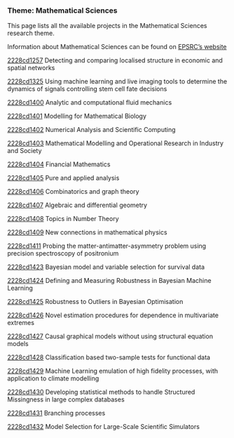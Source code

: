 ### Theme: Mathematical Sciences

This page lists all the available projects in the Mathematical Sciences research theme.

Information about Mathematical Sciences can be found on [EPSRC’s website](https://www.ukri.org/what-we-offer/browse-our-areas-of-investment-and-support/mathematical-sciences-theme/)

[2228cd1257](../projects/2228cd1257.md) Detecting and comparing localised structure in economic and spatial networks

[2228cd1325](../projects/2228cd1325.md) Using machine learning and live imaging tools to determine the dynamics of signals controlling stem cell fate decisions

[2228cd1400](../projects/2228cd1400.md) Analytic and computational fluid mechanics

[2228cd1401](../projects/2228cd1401.md) Modelling for Mathematical Biology

[2228cd1402](../projects/2228cd1402.md) Numerical Analysis and Scientific Computing

[2228cd1403](../projects/2228cd1403.md) Mathematical Modelling and Operational Research in Industry and Society

[2228cd1404](../projects/2228cd1404.md) Financial Mathematics

[2228cd1405](../projects/2228cd1405.md) Pure and applied analysis

[2228cd1406](../projects/2228cd1406.md) Combinatorics and graph theory

[2228cd1407](../projects/2228cd1407.md) Algebraic and differential geometry

[2228cd1408](../projects/2228cd1408.md) Topics in Number Theory

[2228cd1409](../projects/2228cd1409.md) New connections in mathematical physics

[2228cd1411](../projects/2228cd1411.md) Probing the matter-antimatter-asymmetry problem using precision spectroscopy of positronium

[2228cd1423](../projects/2228cd1423.md) Bayesian model and variable selection for survival data

[2228cd1424](../projects/2228cd1424.md) Defining and Measuring Robustness in Bayesian Machine Learning

[2228cd1425](../projects/2228cd1425.md) Robustness to Outliers in Bayesian Optimisation

[2228cd1426](../projects/2228cd1426.md) Novel estimation procedures for dependence in multivariate extremes

[2228cd1427](../projects/2228cd1427.md) Causal graphical models without using structural equation models

[2228cd1428](../projects/2228cd1428.md) Classification based two-sample tests for functional data

[2228cd1429](../projects/2228cd1429.md) Machine Learning emulation of high fidelity processes, with application to climate modelling

[2228cd1430](../projects/2228cd1430.md) Developing statistical methods to handle Structured Missingness in large complex databases

[2228cd1431](../projects/2228cd1431.md) Branching processes

[2228cd1432](../projects/2228cd1432.md) Model Selection for Large-Scale Scientific Simulators

